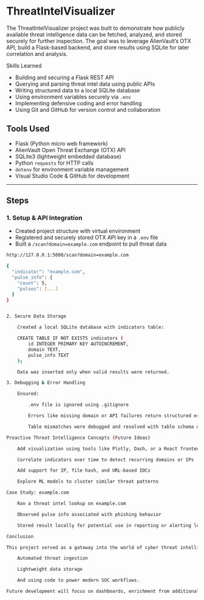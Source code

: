 # ThreatIntelVisualizer

The ThreatIntelVisualizer project was built to demonstrate how publicly available threat intelligence data can be fetched, analyzed, and stored securely for further inspection. The goal was to leverage AlienVault’s OTX API, build a Flask-based backend, and store results using SQLite for later correlation and analysis.


Skills Learned

- Building and securing a Flask REST API
- Querying and parsing threat intel data using public APIs
- Writing structured data to a local SQLite database
- Using environment variables securely via `.env`
- Implementing defensive coding and error handling
- Using Git and GitHub for version control and collaboration

## Tools Used

- Flask (Python micro web framework)
- AlienVault Open Threat Exchange (OTX) API
- SQLite3 (lightweight embedded database)
- Python `requests` for HTTP calls
- `dotenv` for environment variable management
- Visual Studio Code & GitHub for development

---

## Steps

### 1. Setup & API Integration

- Created project structure with virtual environment
- Registered and securely stored OTX API key in a `.env` file
- Built a `/scan?domain=example.com` endpoint to pull threat data

```bash
http://127.0.0.1:5000/scan?domain=example.com

{
  "indicator": "example.com",
  "pulse_info": {
    "count": 5,
    "pulses": [...]
  }
}


2. Secure Data Storage

    Created a local SQLite database with indicators table:

    CREATE TABLE IF NOT EXISTS indicators (
        id INTEGER PRIMARY KEY AUTOINCREMENT,
        domain TEXT,
        pulse_info TEXT
    );

    Data was inserted only when valid results were returned.

3. Debugging & Error Handling

    Ensured:

        .env file is ignored using .gitignore

        Errors like missing domain or API failures return structured error responses

        Table mismatches were debugged and resolved with table schema updates

Proactive Threat Intelligence Concepts (Future Ideas)

    Add visualization using tools like Plotly, Dash, or a React frontend

    Correlate indicators over time to detect recurring domains or IPs

    Add support for IP, file hash, and URL-based IOCs

    Explore ML models to cluster similar threat patterns

Case Study: example.com

    Ran a threat intel lookup on example.com

    Observed pulse info associated with phishing behavior

    Stored result locally for potential use in reporting or alerting logic

Conclusion

This project served as a gateway into the world of cyber threat intelligence. By combining Python, public APIs, and data handling, I created a tool that could be extended into a more complex analysis engine. I now better understand the processes behind:

    Automated threat ingestion

    Lightweight data storage

    And using code to power modern SOC workflows.

Future development will focus on dashboards, enrichment from additional sources, and alerting logic.
